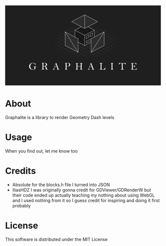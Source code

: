 ![Banner](/docs/banner.svg)

# About
Graphalite is a library to render Geometry Dash levels

# Usage
When you find out, let me know too

# Credits
- Absolute for the blocks.h file I turned into JSON
- IliasHDZ I was originally gonna credit for GDViewer/GDRenderW but their code ended up actually teaching my nothing about using WebGL and I used nothing from it so I guess credit for inspiring and doing it first probably

# License
This software is distributed under the MIT License